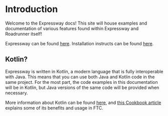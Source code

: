 # Introduction
Welcome to the Expressway docs! 
This site will house examples and documentation 
of various features found within Expressway and Roadrunner itself!

Expressway can be found [here](https://github.com/j5155/Expressway). 
Installation instructs can be found [here](installation.md).

## Kotlin?

Expressway is written in Kotlin, a modern language that is fully interoperable with Java.
This means that you can use both Java and Kotlin code in the same project.
For the most part, the code examples in this documentation will be in Kotlin,
but Java versions of the same code will be provided when necessary.

More information about Kotlin can be found [here](https://kotlinlang.org/), 
and [this Cookbook article](https://cookbook.dairy.foundation/misc/why_kotlin/why_kotlin.html) 
explains some of its benefits and usage in FTC.